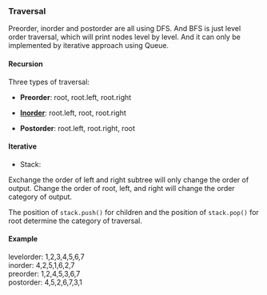 ### Traversal 
Preorder, inorder and postorder are all using DFS. And BFS is just level order traversal, which will print nodes level by level. And it can only be implemented by iterative approach using Queue. 

#### Recursion
Three types of traversal:  

* __Preorder__: root, root.left, root.right

* [__Inorder__](Traversal/inorder.md): root.left, root, root.right

* __Postorder__: root.left, root.right, root

#### Iterative
* Stack: 

Exchange the order of left and right subtree will only change the order of output. Change the order of root, left, and right will change the order category of output. 

The position of `stack.push()` for children and the position of `stack.pop()` for root determine the category of traversal. 

#### Example
levelorder: 1,2,3,4,5,6,7    
inorder: 4,2,5,1,6,2,7  
preorder: 1,2,4,5,3,6,7   
postorder: 4,5,2,6,7,3,1